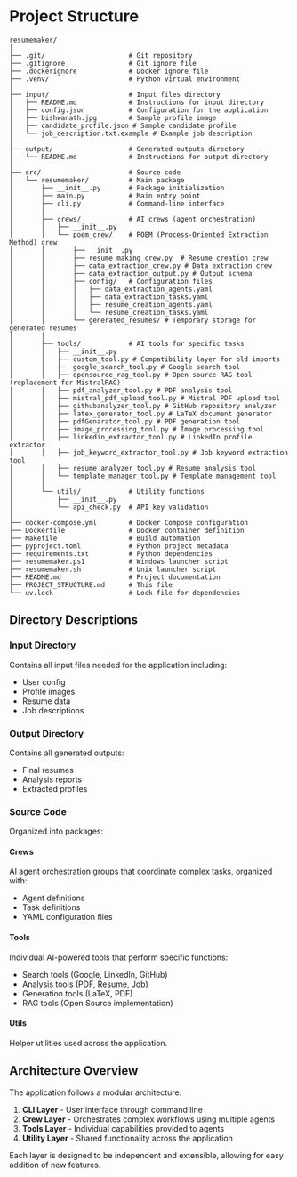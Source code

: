 # Project Structure

```
resumemaker/
│
├── .git/                     # Git repository
├── .gitignore                # Git ignore file
├── .dockerignore             # Docker ignore file
├── .venv/                    # Python virtual environment
│
├── input/                    # Input files directory
│   ├── README.md             # Instructions for input directory
│   ├── config.json           # Configuration for the application
│   ├── bishwanath.jpg        # Sample profile image
│   ├── candidate_profile.json # Sample candidate profile
│   └── job_description.txt.example # Example job description
│
├── output/                   # Generated outputs directory
│   └── README.md             # Instructions for output directory
│
├── src/                      # Source code
│   └── resumemaker/          # Main package
│       ├── __init__.py       # Package initialization
│       ├── main.py           # Main entry point
│       ├── cli.py            # Command-line interface
│       │
│       ├── crews/            # AI crews (agent orchestration)
│       │   ├── __init__.py
│       │   └── poem_crew/    # POEM (Process-Oriented Extraction Method) crew
│       │       ├── __init__.py
│       │       ├── resume_making_crew.py  # Resume creation crew
│       │       ├── data_extraction_crew.py # Data extraction crew
│       │       ├── data_extraction_output.py # Output schema
│       │       ├── config/   # Configuration files
│       │       │   ├── data_extraction_agents.yaml
│       │       │   ├── data_extraction_tasks.yaml
│       │       │   ├── resume_creation_agents.yaml
│       │       │   └── resume_creation_tasks.yaml
│       │       └── generated_resumes/ # Temporary storage for generated resumes
│       │
│       ├── tools/            # AI tools for specific tasks
│       │   ├── __init__.py
│       │   ├── custom_tool.py # Compatibility layer for old imports
│       │   ├── google_search_tool.py # Google search tool
│       │   ├── opensource_rag_tool.py # Open source RAG tool (replacement for MistralRAG)
│       │   ├── pdf_analyzer_tool.py # PDF analysis tool
│       │   ├── mistral_pdf_upload_tool.py # Mistral PDF upload tool
│       │   ├── githubanalyzer_tool.py # GitHub repository analyzer
│       │   ├── latex_generator_tool.py # LaTeX document generator
│       │   ├── pdfGenarator_tool.py # PDF generation tool
│       │   ├── image_processing_tool.py # Image processing tool
│       │   ├── linkedin_extractor_tool.py # LinkedIn profile extractor
│       │   ├── job_keyword_extractor_tool.py # Job keyword extraction tool
│       │   ├── resume_analyzer_tool.py # Resume analysis tool
│       │   └── template_manager_tool.py # Template management tool
│       │
│       └── utils/            # Utility functions
│           ├── __init__.py
│           └── api_check.py  # API key validation
│
├── docker-compose.yml        # Docker Compose configuration
├── Dockerfile                # Docker container definition
├── Makefile                  # Build automation
├── pyproject.toml            # Python project metadata
├── requirements.txt          # Python dependencies
├── resumemaker.ps1           # Windows launcher script
├── resumemaker.sh            # Unix launcher script
├── README.md                 # Project documentation
├── PROJECT_STRUCTURE.md      # This file
└── uv.lock                   # Lock file for dependencies
```

## Directory Descriptions

### Input Directory
Contains all input files needed for the application including:
- User config
- Profile images
- Resume data
- Job descriptions

### Output Directory
Contains all generated outputs:
- Final resumes
- Analysis reports
- Extracted profiles

### Source Code
Organized into packages:

#### Crews
AI agent orchestration groups that coordinate complex tasks, organized with:
- Agent definitions
- Task definitions
- YAML configuration files

#### Tools
Individual AI-powered tools that perform specific functions:
- Search tools (Google, LinkedIn, GitHub)
- Analysis tools (PDF, Resume, Job)
- Generation tools (LaTeX, PDF)
- RAG tools (Open Source implementation)

#### Utils
Helper utilities used across the application.

## Architecture Overview

The application follows a modular architecture:

1. **CLI Layer** - User interface through command line
2. **Crew Layer** - Orchestrates complex workflows using multiple agents
3. **Tools Layer** - Individual capabilities provided to agents
4. **Utility Layer** - Shared functionality across the application

Each layer is designed to be independent and extensible, allowing for easy addition of new features. 